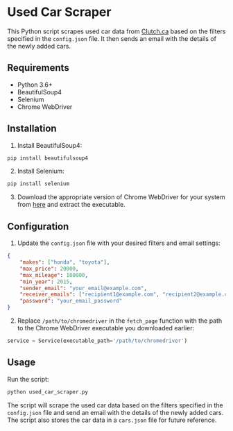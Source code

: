 # Used Car Scraper

This Python script scrapes used car data from [Clutch.ca](https://www.clutch.ca/cars) based on the filters specified in the `config.json` file. It then sends an email with the details of the newly added cars.

## Requirements

- Python 3.6+
- BeautifulSoup4
- Selenium
- Chrome WebDriver

## Installation

1. Install BeautifulSoup4:

```bash
pip install beautifulsoup4
```

2. Install Selenium:

```bash
pip install selenium
```

3. Download the appropriate version of Chrome WebDriver for your system from [here](https://sites.google.com/a/chromium.org/chromedriver/downloads) and extract the executable.

## Configuration

1. Update the `config.json` file with your desired filters and email settings:

```json
{
    "makes": ["honda", "toyota"],
    "max_price": 20000,
    "max_mileage": 100000,
    "min_year": 2015,
    "sender_email": "your_email@example.com",
    "receiver_emails": ["recipient1@example.com", "recipient2@example.com"],
    "password": "your_email_password"
}
```

2. Replace `/path/to/chromedriver` in the `fetch_page` function with the path to the Chrome WebDriver executable you downloaded earlier:

```python
service = Service(executable_path='/path/to/chromedriver')
```

## Usage

Run the script:

```bash
python used_car_scraper.py
```

The script will scrape the used car data based on the filters specified in the `config.json` file and send an email with the details of the newly added cars. The script also stores the car data in a `cars.json` file for future reference.